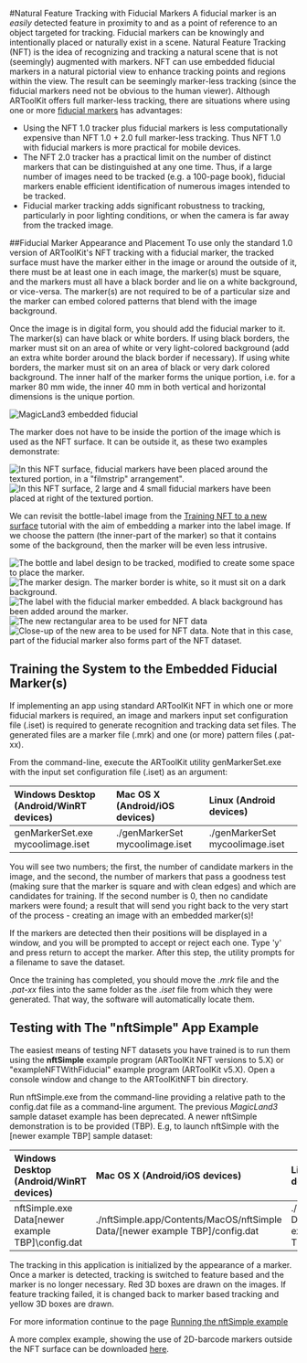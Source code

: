 #Natural Feature Tracking with Fiducial Markers
A fiducial marker is an *easily* detected feature in proximity to and as a point of reference to an object targeted for tracking. Fiducial markers can be knowingly and intentionally placed or naturally exist in a scene. Natural Feature Tracking (NFT) is the idea of recognizing and tracking a natural scene that is not (seemingly) augmented with markers. NFT can use embedded fiducial markers in a natural pictorial view to enhance tracking points and regions within the view. The result can be seemingly marker-less tracking (since the fiducial markers need not be obvious to the human viewer). Although ARToolKit offers full marker-less tracking, there are situations where using one or more [fiducial markers][marker_about] has advantages:

-   Using the NFT 1.0 tracker plus fiducial markers is less computationally expensive than NFT 1.0 + 2.0 full marker-less tracking. Thus NFT 1.0 with fiducial markers is more practical for mobile devices.
-   The NFT 2.0 tracker has a practical limit on the number of distinct markers that can be distinguished at any one time. Thus, if a large number of images need to be tracked (e.g. a 100-page book), fiducial markers enable efficient identification of numerous images intended to be tracked.
-   Fiducial marker tracking adds significant robustness to tracking, particularly in poor lighting conditions, or when the camera is far away from the tracked image.

##Fiducial Marker Appearance and Placement
To use only the standard 1.0 version of ARToolKit's NFT tracking with a fiducial marker, the tracked surface must have the marker either in the image or around the outside of it, there must be at least one in each image, the marker(s) must be square, and the markers must all have a black border and lie on a white background, or vice-versa. The marker(s) are not required to be of a particular size and the marker can embed colored patterns that blend with the image background.

Once the image is in digital form, you should add the fiducial marker to it. The marker(s) can have black or white borders. If using black borders, the marker must sit on an area of white or very light-colored background (add an extra white border around the black border if necessary). If using white borders, the marker must sit on an area of black or very dark colored background. The inner half of the marker forms the unique portion, i.e. for a marker 80 mm wide, the inner 40 mm in both vertical and horizontal dimensions is the unique portion.

![MagicLand3 embedded fiducial][magicland3_embedded_fiducial]

The marker does not have to be inside the portion of the image which is used as the NFT surface. It can be outside it, as these two examples demonstrate:

![In this NFT surface, fiducial markers have been placed around the textured portion, in a "filmstrip" arrangement".][example_2]
![In this NFT surface, 2 large and 4 small fiducial markers have been placed at right of the textured portion.][example_3]

We can revisit the bottle-label image from the [Training NFT to a new surface][1] tutorial with the aim of embedding a marker into the label image. If we choose the pattern (the inner-part of the marker) so that it contains some of the background, then the marker will be even less intrusive.

![The bottle and label design to be tracked, modified to create some space to place the marker.][butterworth_modified_for_marker]
![The marker design. The marker border is white, so it must sit on a dark background.][butterworth_marker]
![The label with the fiducial marker embedded. A black background has been added around the marker.][butterworth_with_marker]
![The new rectangular area to be used for NFT data][butterworth_modified_highlighted]
![Close-up of the new area to be used for NFT data. Note that in this case, part of the fiducial marker also forms part of the NFT dataset.][butterworth_modified_tracked]

## Training the System to the Embedded Fiducial Marker(s)
If implementing an app using standard ARToolKit NFT in which one or more fiducial markers is required, an image and markers input set configuration file (.iset) is required to generate recognition and tracking data set files. The generated files are a marker file (.mrk) and one (or more) pattern files (.pat-xx).

From the command-line, execute the ARToolKit utility genMarkerSet.exe with the input set configuration file (.iset) as an argument:

| Windows Desktop (Android/WinRT devices) | Mac OS X (Android/iOS devices) | Linux (Android devices) |
| :------------ | :------- | :------------ |
| genMarkerSet.exe mycoolimage.iset | ./genMarkerSet mycoolimage.iset | ./genMarkerSet mycoolimage.iset |

You will see two numbers; the first, the number of candidate markers in the image, and the second, the number of markers that pass a goodness test (making sure that the marker is square and with clean edges) and which are candidates for training. If the second number is 0, then no candidate markers were found; a result that will send you right back to the very start of the process - creating an image with an embedded marker(s)!

If the markers are detected then their positions will be displayed in a window, and you will be prompted to accept or reject each one. Type 'y' and press return to accept the marker. After this step, the utility prompts for a filename to save the dataset.

Once the training has completed, you should move the *.mrk* file and the *.pat-xx* files into the same folder as the *.iset* file from which they were generated. That way, the software will automatically locate them.

## Testing with The "nftSimple" App Example
The easiest means of testing NFT datasets you have trained is to run them using the **nftSimple** example program (ARToolKit NFT versions to 5.X) or "exampleNFTWithFiducial" example program (ARToolKit v5.X). Open a console window and change to the ARToolKitNFT bin directory.

Run nftSimple.exe from the command-line providing a relative path to the config.dat file as a command-line argument. The previous *MagicLand3* sample dataset example has been deprecated. A newer nftSimple demonstration is to be provided (TBP).  E.g, to launch nftSimple with the [newer example TBP] sample dataset:

| Windows Desktop (Android/WinRT devices) | Mac OS X (Android/iOS devices) | Linux (Android devices) |
| :- | :- | :- |
| nftSimple.exe Data\[newer example TBP]\config.dat | ./nftSimple.app/Contents/MacOS/nftSimple Data/[newer example TBP]/config.dat | ./nftSimple Data/[newer example TBP]/config.dat |

The tracking in this application is initialized by the appearance of a marker. Once a marker is detected, tracking is switched to feature based and the marker is no longer necessary. Red 3D boxes are drawn on the images. If feature tracking failed, it is changed back to marker based tracking and yellow 3D boxes are drawn.

For more information continue to the page [Running the nftSimple example][2]

A more complex example, showing the use of 2D-barcode markers outside the NFT surface can be downloaded [here][3].

[marker_about]: 3_Marker_Training:marker_about
[1]: 3_Marker_Training:marker_nft_training
[2]: 7_Examples:example_nftsimple
[3]: http://www.artoolworks.com/support/attachments/ARToolKikt%20NFTv1%20sample%20dataset%20(map%20of%20Christchurch%2C%20NZ).zip

[magicland3_embedded_fiducial]: :magicland3_embedded_fiducial.png
[example_2]: :nft_example_2.jpg
[example_3]: :nft_example_3.jpg
[butterworth_modified_for_marker]: :nft_example_mrs_butterworths_modified_for_marker.jpg
[butterworth_marker]: :nft_example_mrs_butterworths_marker.jpg
[butterworth_with_marker]: :nft_example_mrs_butterworths_with_marker.jpg
[butterworth_modified_highlighted]: :nft_example_mrs_butterworths_modified_for_marker_area_highlighted.jpg
[butterworth_modified_tracked]: :nft_example_mrs_butterworths_modified_for_marker_tracked_area.jpg
